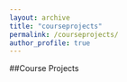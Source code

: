 ```yaml
---
layout: archive
title: "courseprojects"
permalink: /courseprojects/
author_profile: true
---
```


##Course Projects
